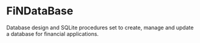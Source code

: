 FiNDataBase
===========

Database design and SQLite procedures set to create, manage and update a database for financial applications.
